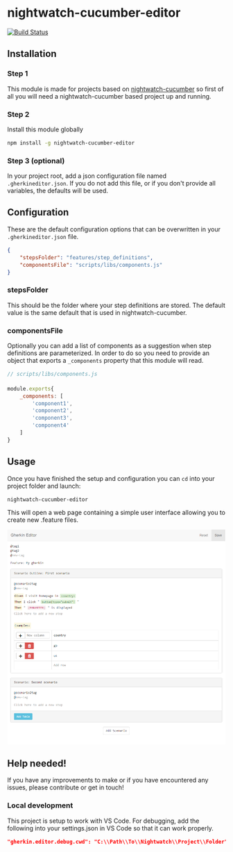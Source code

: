 # nightwatch-cucumber-editor

[![Build Status](https://travis-ci.org/aberonni/nightwatch-cucumber-editor.svg?branch=master)](https://travis-ci.org/aberonni/nightwatch-cucumber-editor)

## Installation

### Step 1

This module is made for projects based on [nightwatch-cucumber](https://github.com/mucsi96/nightwatch-cucumber) so first of all you will need a nightwatch-cucumber based project up and running.

### Step 2

Install this module globally

```bash
npm install -g nightwatch-cucumber-editor
```

### Step 3 (optional)

In your project root, add a json configuration file named `.gherkineditor.json`.
If you do not add this file, or if you don't provide all variables, the defaults will be used. 

## Configuration

These are the default configuration options that can be overwritten in your `.gherkineditor.json` file.

```json
{
    "stepsFolder": "features/step_definitions",
    "componentsFile": "scripts/libs/components.js"
}
```

### stepsFolder

This should be the folder where your step definitions are stored. The default value is the same default that is used in nightwatch-cucumber.

### componentsFile

Optionally you can add a list of components as a suggestion when step definitions are parameterized. 
In order to do so you need to provide an object that exports a `_components` property that this module will read.

```js
// scripts/libs/components.js

module.exports{
    _components: [
        'component1',
        'component2',
        'component3',
        'component4'
    ]
}
```

## Usage

Once you have finished the setup and configuration you can `cd` into your project folder and launch:

```bash
nightwatch-cucumber-editor
```

This will open a web page containing a simple user interface allowing you to create new .feature files.

![Screenshot](docs/screenshot.png) 

## Help needed!

If you have any improvements to make or if you have encountered any issues, please contribute or get in touch!

### Local development
This project is setup to work with VS Code. 
For debugging, add the following into your settings.json in VS Code so that it can work properly.

```json
"gherkin.editor.debug.cwd": "C:\\Path\\To\\Nightwatch\\Project\\Folder"
```
